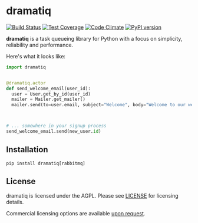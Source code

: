 # dramatiq

[![Build Status](https://travis-ci.org/Bogdanp/dramatiq.svg?branch=master)](https://travis-ci.org/Bogdanp/dramatiq)
[![Test Coverage](https://codeclimate.com/github/Bogdanp/dramatiq/badges/coverage.svg)](https://codeclimate.com/github/Bogdanp/dramatiq/coverage)
[![Code Climate](https://codeclimate.com/github/Bogdanp/dramatiq/badges/gpa.svg)](https://codeclimate.com/github/Bogdanp/dramatiq)
[![PyPI version](https://badge.fury.io/py/dramatiq.svg)](https://badge.fury.io/py/dramatiq)

**dramatiq** is a task queueing library for Python with a focus on
simplicity, reliability and performance.

Here's what it looks like:

``` python
import dramatiq


@dramatiq.actor
def send_welcome_email(user_id):
  user = User.get_by_id(user_id)
  mailer = Mailer.get_mailer()
  mailer.send(to=user.email, subject="Welcome", body="Welcome to our website!")



# ... somewhere in your signup process
send_welcome_email.send(new_user.id)
```

## Installation

    pip install dramatiq[rabbitmq]

## License

dramatiq is licensed under the AGPL.  Please see [LICENSE][license]
for licensing details.

Commercial licensing options are available [upon request][mailto].


[license]: https://github.com/Bogdanp/dramatiq/blob/master/LICENSE
[mailto]: mailto:bogdan@defn.io
